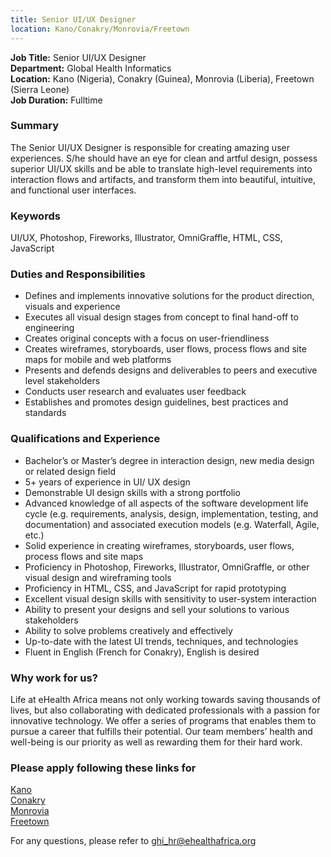 ```yaml
---
title: Senior UI/UX Designer
location: Kano/Conakry/Monrovia/Freetown
---
```

**Job Title:** Senior UI/UX Designer  
**Department:** Global Health Informatics  
**Location:** Kano (Nigeria), Conakry (Guinea), Monrovia (Liberia), Freetown (Sierra Leone)  
**Job Duration:** Fulltime

### Summary
The Senior UI/UX Designer is responsible for creating amazing user experiences. S/he should have an eye for clean and artful design, possess superior UI/UX skills and be able to translate high-level requirements into interaction flows and artifacts, and transform them into beautiful, intuitive, and functional user interfaces.

### Keywords
UI/UX, Photoshop, Fireworks, Illustrator, OmniGraffle, HTML, CSS, JavaScript

### Duties and Responsibilities

* Defines and implements innovative solutions for the product direction, visuals and experience
* Executes all visual design stages from concept to final hand-off to engineering
* Creates original concepts with a focus on user-friendliness
* Creates wireframes, storyboards, user flows, process flows and site maps for mobile and web platforms
* Presents and defends designs and deliverables to peers and executive level stakeholders
* Conducts user research and evaluates user feedback
* Establishes and promotes design guidelines, best practices and standards

### Qualifications and Experience

* Bachelor’s or Master’s degree in interaction design, new media design or related design field
* 5+ years of experience in UI/ UX design
* Demonstrable UI design skills with a strong portfolio
* Advanced knowledge of all aspects of the software development life cycle (e.g. requirements, analysis, design, implementation, testing, and documentation) and associated execution models (e.g. Waterfall, Agile, etc.)
* Solid experience in creating wireframes, storyboards, user flows, process flows and site maps
* Proficiency in Photoshop, Fireworks, Illustrator, OmniGraffle, or other visual design and wireframing tools
* Proficiency in HTML, CSS, and JavaScript for rapid prototyping
* Excellent visual design skills with sensitivity to user-system interaction​
* Ability to present your designs and sell your solutions to various stakeholders
* Ability to solve problems creatively and effectively
* Up-to-date with the latest UI trends, techniques, and technologies
* Fluent in English (French for Conakry), English is desired

### Why work for us?
Life at eHealth Africa means not only working towards saving thousands of lives, but also collaborating with dedicated professionals with a passion for innovative technology. We offer a series of programs that enables them to pursue a career that fulfills their potential. Our team members’ health and well-being is our priority as well as rewarding them for their hard work.

### Please apply following these links for
[Kano](http://ehealthafrica.applytojob.com/apply/WDM1AD/Senior-UIUX-Designer)  
[Conakry](http://ehealthafrica.applytojob.com/apply/8vOEoe/Senior-UIUX-Designer)   
[Monrovia](http://ehealthafrica.applytojob.com/apply/XqPpHH/Senior-UIUX-Designer)  
[Freetown](http://ehealthafrica.applytojob.com/apply/W0nGDX/Senior-UIUX-Designer)  

For any questions, please refer to [ghi_hr@ehealthafrica.org](mailto:ghi_hr@ehealthafrica.org)

